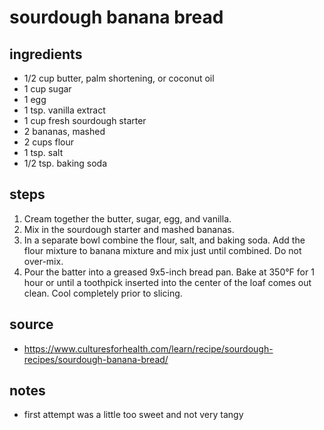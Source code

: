 # sourdough banana bread

## ingredients

- 1/2 cup butter, palm shortening, or coconut oil
- 1 cup sugar
- 1 egg
- 1 tsp. vanilla extract
- 1 cup fresh sourdough starter
- 2 bananas, mashed
- 2 cups flour
- 1 tsp. salt
- 1/2 tsp. baking soda

## steps

1. Cream together the butter, sugar, egg, and vanilla.
1. Mix in the sourdough starter and mashed bananas.
1. In a separate bowl combine the flour, salt, and baking soda. Add the flour mixture to banana mixture and mix just until combined. Do not over-mix.
1. Pour the batter into a greased 9x5-inch bread pan. Bake at 350°F for 1 hour or until a toothpick inserted into the center of the loaf comes out clean. Cool completely prior to slicing.

## source

- <https://www.culturesforhealth.com/learn/recipe/sourdough-recipes/sourdough-banana-bread/>

## notes

- first attempt was a little too sweet and not very tangy
